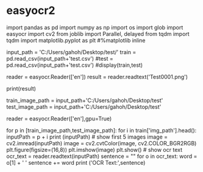 # easyocr2
  
import pandas as pd
import numpy as np
import os
import glob
import easyocr
import cv2
from joblib import Parallel, delayed
from tqdm import tqdm
import matplotlib.pyplot as plt
#%matplotlib inline

input_path = 'C:/Users/gahoh/Desktop/test/'
train = pd.read_csv(input_path+'test.csv')
#test = pd.read_csv(input_path+'test.csv')
#display(train,test)

reader = easyocr.Reader(['en'])
result = reader.readtext('Test0001.png')

print(result)

train_image_path = input_path+'C:/Users/gahoh/Desktop/test'
test_image_path = input_path+'C:/Users/gahoh/Desktop/test'

reader = easyocr.Reader(['en'],gpu=True)    

for p in [train_image_path,test_image_path]:
    for i in train['img_path'].head():
        inputPath = p + i
        print (inputPath)
        # show first 5 images
        image = cv2.imread(inputPath)
        image = cv2.cvtColor(image, cv2.COLOR_BGR2RGB)
        plt.figure(figsize=(16,8))
        plt.imshow(image)
        plt.show()
        # show ocr text
        ocr_text = reader.readtext(inputPath)
        sentence = ""
        for o in ocr_text:
            word = o[1] + ' '
            sentence += word
        print ('OCR Text:',sentence)        

